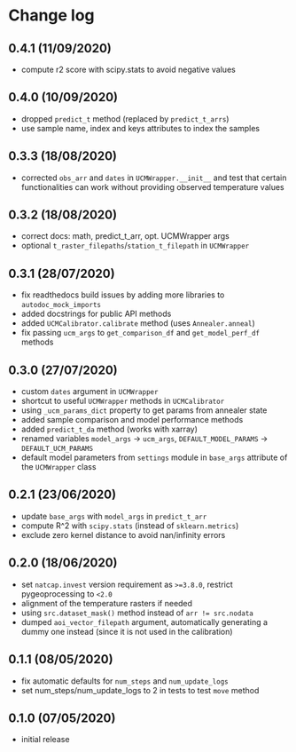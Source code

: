 # Change log

## 0.4.1 (11/09/2020)

- compute r2 score with scipy.stats to avoid negative values

## 0.4.0 (10/09/2020)

- dropped `predict_t` method (replaced by `predict_t_arrs`)
- use sample name, index and keys attributes to index the samples

## 0.3.3 (18/08/2020)

- corrected `obs_arr` and `dates` in `UCMWrapper.__init__` and test that certain functionalities can work without providing observed temperature values

## 0.3.2 (18/08/2020)

- correct docs: math, predict_t_arr, opt. UCMWrapper args
- optional `t_raster_filepaths`/`station_t_filepath` in `UCMWrapper`

## 0.3.1 (28/07/2020)

- fix readthedocs build issues by adding more libraries to `autodoc_mock_imports`
- added docstrings for public API methods
- added `UCMCalibrator.calibrate` method (uses `Annealer.anneal`)
- fix passing `ucm_args` to `get_comparison_df` and `get_model_perf_df` methods

## 0.3.0 (27/07/2020)

- custom `dates` argument in `UCMWrapper`
- shortcut to useful `UCMWrapper` methods in `UCMCalibrator`
- using `_ucm_params_dict` property to get params from annealer state
- added sample comparison and model performance methods
- added `predict_t_da` method (works with xarray)
- renamed variables `model_args` -> `ucm_args`, `DEFAULT_MODEL_PARAMS` -> `DEFAULT_UCM_PARAMS`
- default model parameters from `settings` module in `base_args` attribute of the `UCMWrapper` class

## 0.2.1 (23/06/2020)

- update `base_args` with `model_args` in `predict_t_arr`
- compute R^2 with `scipy.stats` (instead of `sklearn.metrics`)
- exclude zero kernel distance to avoid nan/infinity errors

## 0.2.0 (18/06/2020)

- set `natcap.invest` version requirement as `>=3.8.0`, restrict pygeoprocessing to `<2.0`
- alignment of the temperature rasters if needed
- using `src.dataset_mask()` method instead of `arr != src.nodata`
- dumped `aoi_vector_filepath` argument, automatically generating a dummy one instead (since it is not used in the calibration)

## 0.1.1 (08/05/2020)

- fix automatic defaults for `num_steps` and `num_update_logs`
- set num_steps/num_update_logs to 2 in tests to test `move` method

## 0.1.0 (07/05/2020)

- initial release
